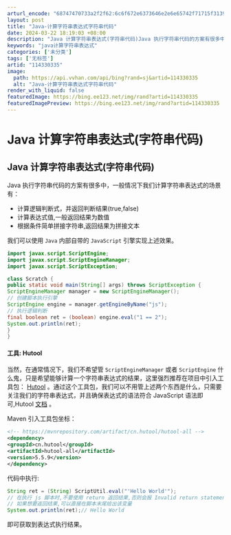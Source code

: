 ```yaml
---
arturl_encode: "68747470733a2f2f62:6c6f672e6373646e2e6e65742f71715f31393932323833392f:61727469636c652f64657461696c732f313134333330333335"
layout: post
title: "Java-计算字符串表达式字符串代码"
date: 2024-03-22 18:19:03 +08:00
description: "Java 计算字符串表达式(字符串代码)Java 执行字符串代码的方案有很多中，一般情况下我们计算字"
keywords: "java计算字符串表达式"
categories: ['未分类']
tags: ['无标签']
artid: "114330335"
image:
  path: https://api.vvhan.com/api/bing?rand=sj&artid=114330335
  alt: "Java-计算字符串表达式字符串代码"
render_with_liquid: false
featuredImage: https://bing.ee123.net/img/rand?artid=114330335
featuredImagePreview: https://bing.ee123.net/img/rand?artid=114330335
---
```


# Java 计算字符串表达式(字符串代码)

## Java 计算字符串表达式(字符串代码)

Java 执行字符串代码的方案有很多中，一般情况下我们计算字符串表达式的场景有：

* 计算逻辑判断式，并返回判断结果(true,false)
* 计算表达式值,一般返回结果为数值
* 根据条件简单拼接字符串,返回结果为拼接文本

我们可以使用
`Java`
内部自带的
`JavaScript`
引擎实现上述效果。

```java
import javax.script.ScriptEngine;
import javax.script.ScriptEngineManager;
import javax.script.ScriptException;

class Scratch {
public static void main(String[] args) throws ScriptException {
ScriptEngineManager manager = new ScriptEngineManager();
// 创建脚本执行引擎
ScriptEngine engine = manager.getEngineByName("js");
// 执行逻辑判断
final boolean ret = (boolean) engine.eval("1 == 2");
System.out.println(ret);
}
}

```

#### 工具: Hutool

当然，在通常情况下，我们不希望管
`ScriptEngineManager`
或者
`ScriptEngine`
什么鬼，只是希望能够计算一个字符串表达式的结果，这里强烈推荐在项目中引入工具包：
[Hutool](https://hutool.cn/)
。通过这个工具包，我们可以不用管上述两个东西是什么，只需要关注我们的字符串表达式，并且确保表达式的语法符合 JavaScript 语法即可,Hutool
[文档](https://hutool.cn/docs/#/script/Script%E5%B7%A5%E5%85%B7-ScriptUtil)
。

Maven 引入工具包坐标：

```xml
<!-- https://mvnrepository.com/artifact/cn.hutool/hutool-all -->
<dependency>
<groupId>cn.hutool</groupId>
<artifactId>hutool-all</artifactId>
<version>5.5.9</version>
</dependency>

```

代码中执行:

```java
String ret = (String) ScriptUtil.eval("'Hello World'");
// 在执行 js 脚本时,不要使用 return 返回结果,否则会报 Invalid return statement 异常
// 如果想要返回结果,可以直接在脚本末尾给出该变量
System.out.println(ret);// Hello World

```

即可获取到表达式执行结果。